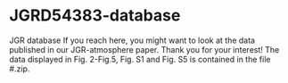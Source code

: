 # JGRD54383-database
JGR database
If you reach here, you might want to look at the data published in our JGR-atmosphere paper. Thank you for your interest! The data displayed in Fig. 2-Fig.5, Fig. S1 and Fig. S5 is contained in the file #.zip.
